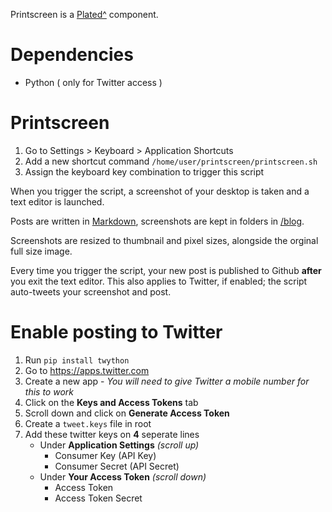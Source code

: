 
Printscreen is a [Plated^](https://github.com/xriss/plated) component.

# Dependencies

- Python ( only for Twitter access )

# Printscreen

1. Go to Settings > Keyboard > Application Shortcuts
2. Add a new shortcut command ```/home/user/printscreen/printscreen.sh```
3. Assign the keyboard key combination to trigger this script

When you trigger the script, a screenshot of your desktop is taken and a text editor is launched.

Posts are written in [Markdown](https://github.com/adam-p/markdown-here/wiki/Markdown-Cheatsheet), screenshots are kept in folders in [/blog](https://github.com/notshi/printscreen/tree/master/plated/source/blog).

Screenshots are resized to thumbnail and pixel sizes, alongside the orginal full size image.

Every time you trigger the script, your new post is published to Github **after** you exit the text editor. This also applies to Twitter, if enabled; the script auto-tweets your screenshot and post.

# Enable posting to Twitter

1. Run ```pip install twython```
2. Go to https://apps.twitter.com
3. Create a new app - _You will need to give Twitter a mobile number for this to work_
4. Click on the **Keys and Access Tokens** tab
5. Scroll down and click on **Generate Access Token**
6. Create a ```tweet.keys``` file in root
7. Add these twitter keys on **4** seperate lines
    - Under **Application Settings** _(scroll up)_
      - Consumer Key (API Key)
	  - Consumer Secret (API Secret)
    - Under **Your Access Token** _(scroll down)_
	  - Access Token
	  - Access Token Secret
